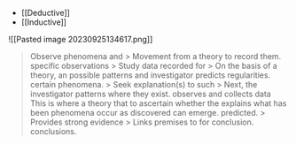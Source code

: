 * [[Deductive]]
* [[Inductive]]

![[Pasted image 20230925134617.png]]
> Observe phenomena and > Movement from a theory to record them. specific observations > Study data recorded for > On the basis of a theory, an possible patterns and investigator predicts regularities. certain phenomena. > Seek explanation(s) to such > Next, the investigator patterns where they exist. observes and collects data This is where a theory that to ascertain whether the explains what has been phenomena occur as discovered can emerge. predicted. > Provides strong evidence > Links premises to for conclusion. conclusions.